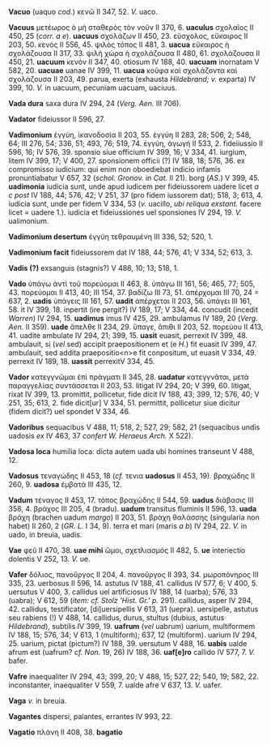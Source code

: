 **Vacuo** (uaquo *cod.*) κενῶ II 347, 52. *V.* uaco.

**Vacuus** μετέωρος ὁ μὴ σταθερὸς τὸν νοῦν II 370, 6. **uaculus**
σχολαῖος II 450, 25 (*corr. a e*). **uacuus** σχολάζων II 450, 23.
εὔσχολος, εὔκαιρος II 203, 50. κενός II 556, 45. ψιλὸς τόπος II 481, 3.
**uacua** εὔκαιρος ἡ σχολάζουσα II 317, 33. ψιλὴ χώρα ἡ σχολάζουσα II
480, 61. σχολάζουσα II 450, 21. **uacuum** κενόν II 347, 40. otiosum IV
188, 40. **uacuam** inornatam V 582, 20. **uacuae** uanae IV 399, 11.
**uacua** κοῦφα καὶ σχολάζοντα καὶ σχολάζουσα II 203, 49. parua, exerta
(exhausta *Hildebrand; v.* exparta) IV 399, 10. *V.* in uacuum, pecuniam
uacuam, uaciuus.

**Vada dura** saxa dura IV 294, 24 (*Verg. Aen.* III 706).

**Vadator** fideiussor II 596, 27.

**Vadimonium** ἐγγύη, ἱκανοδοσία II 203, 55. ἐγγύη II 283, 28; 506, 2;
548, 64; III 276, 54; 336, 51; 493, 76; 519, 74. ἐγγύη, ἀγωγή II 533, 2.
fideiiussio II 596, 16; IV 576, 39. sponsio siue officium IV 399, 16; V
334, 41. iurgium, litem IV 399, 17; V 400, 27. sponsionem officii (?) IV
188, 18; 576, 36. ex compromisso iudicium: qui enim non oboediebat
indicio infamis pronuntiabatur V 657, 32 (*schol. Gronov.* in *Cat.* II
21). borg (*AS.*) V 399, 45. **uadimonia** iudicia sunt, unde apud
iudicem per fideiussorem uadere licet *a c post* IV 188, 44; 576, 42; V
251, 37 (pro fidem iussorem dat); 518, 3; 613, 4. iudicia sunt, unde per
fidem V 334, 53 (*v.* uacillo, *ubi re­liqua exstant.* facere licet =
uadere 1.). iudicia et fideiussiones uel sponsiones IV 294, 19. *V.*
ualimonium.

**Vadimonium desertum** ἐγγύη τεθραυμένη III 336, 52; 520, 1.

**Vadimonium facit** fideiussorem dat IV 188, 44; 576, 41; V 334, 52;
613, 3.

**Vadis (?)** exsanguis (stagnis?) V 488, 10; 13; 518, 1.

**Vado** ὑπάγω ἀντὶ τοῦ πορεύομαι II 463, 8. ὑπάγω III 161, 56; 465, 77;
505, 43. πορεύομαι II 413, 40; III 154, 37. βαδίζω III 73, 51. ἀπέρχομαι
III 70, 24 = 637, 2. **uadis** ὑπάγεις III 161, 57. **uadit** ἀπέρχεται
II 203, 56. ὑπάγει III 161, 58. it IV 399, 18. inpertit (ire pergit?) IV
189, 17; V 334, 44. concudit (incedit *Warren*) IV 294, 15. **uadimus**
imus IV 425, 29. ambulamus IV 189, 20 (*Verg. Aen.* II 359). **uade**
ἄπελθε II 234, 29. ὕπαγε, ἄπιθι II 203, 52. πορεύου II 413, 41. uadite
ambulate IV 294, 21; 399, 15. **uasit** euasit, perrexit IV 399, 48.
ambulauit, si (*vel* sed) accipit praepositionem et (e *H.*) fit euasit
IV 399, 47. ambulauit, sed addita praepositio\<n\>e fit conpositum, ut
euasit V 334, 49. perrexit IV 189, 18. **uassit** perrexitV 334, 45.

**Vador** κατεγγνῶμαι ἐπὶ πράγματι II 345, 28. **uadatur** κατεγγνᾶται,
μετὰ παραγγελίας συντάσσεται II 203, 53. litigat IV 294, 20; V 399, 60.
litigat, rixat IV 399, 13. promittit, pollicetur, fide dicit IV 188, 43;
399, 12; 576, 40; V 251, 35; 613, 2. fide dicit[ur] V 334, 51.
permittit, pollicetur siue dicitur (fidem dicit?) uel spondet V 334, 46.

**Vadoribus** sequacibus V 488, 11; 518, 2; 527, 29; 582, 21 (sequacibus
undis uadosis *ex* IV 463, 37 *confert W. Heraeus Arch.* X 522).

**Vadosa loca** humilia loca: dicta autem uada ubi homines transeunt V
488, 12.

**Vadosus** τεναγώδης II 453, 18 (*cf.* τενια **uadosus** II 453, 19).
βραχώδης II 260, 9. **uadosa** ἐμβατά III 435, 12.

**Vadum** τέναγος II 453, 17. τόπος βραχώδης II 544, 59. **uadus**
διάβασις III 358, 4. βράχος III 205, 4 (bradu). **uadum** transitus
fluminis II 596, 13. **uada** βράχη (brachen uadum *margo*) II 203, 51.
βράχη θαλάσσης (singularia non habet) II 260, 2 (*GR. L.* I 34, 9).
terra et mari (maris *a b*) IV 294, 22. *V.* in uado, in breuia, uadis.

**Vae** φεῦ II 470, 38. **uae mihi** ὥμοι, σχετλιασμός II 482, 5. **ue**
interiectio dolentis V 252, 13. *V.* ue.

**Vafer** δόλιος, πανοῦργος II 204, 4. πανοῦργος II 393, 34. μωροπόνηρος
ΙΙΙ 335, 23. uerbosus II 596, 14. astutus IV 188, 41. callidus IV 577, 6;
V 400, 5. uersutus V 400, 3. callidus uel artificiosus IV 188, 14
(uarba); 576, 33 (uabra); V 612, 59 (*item: cf. Stolz 'Hist. Gr.' p.*
291). callidus, asper IV 294, 42. callidus, testificator,
[di]uersipellis V 613, 31 (uepra). uersipelle, astutus seu rabiens (!)
V 488, 14. callidus, durus, stultus (dubius, astutus *Hildebrand*),
subtilis IV 399, 19. **uafrum** (*vel* uabrum) uarium, multiformem IV
188, 15; 576, 34; V 613, 1 (multiform̃); 637, 12 (multiform). uarium IV
294, 25. uarium, pictat (pictum?) IV 188, 39. uersutum V 488, 16.
**uabis** ualde afrum est (uafrum? *cf. Non.* 19, 26) IV 188, 36.
**uaf[e]ro** callido IV 577, 7. *V.* bafer.

**Vafre** inaequaliter IV 294, 43; 399, 20; V 488, 15; 527, 22; 540, 19;
582, 22. inconstanter, inaequaliter V 559, 7. ualde afre V 637, 13. *V.*
uafer.

**Vaga** *v.* in breuia.

**Vagantes** dispersi, palantes, errantes IV 993, 22.

**Vagatio** πλάνη II 408, 38. **bagatio**
